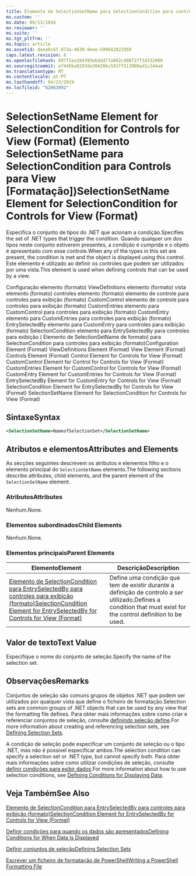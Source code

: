 ```yaml
---
title: Elemento de SelectionSetName para SelectionCondition para controles para exibição (formato) | Documentos da Microsoft
ms.custom: ''
ms.date: 09/13/2016
ms.reviewer: ''
ms.suite: ''
ms.tgt_pltfrm: ''
ms.topic: article
ms.assetid: daea8c6f-873a-4639-9eee-599642822958
caps.latest.revision: 6
ms.openlocfilehash: 697f2ea284393ebddd77a862c408f27f3d332900
ms.sourcegitcommit: e7445ba8203da304286c591ff513900ad1c244a4
ms.translationtype: MT
ms.contentlocale: pt-PT
ms.lasthandoff: 04/23/2019
ms.locfileid: "62063892"
---
```

# <a name="selectionsetname-element-for-selectioncondition-for-controls-for-view-format"></a><span data-ttu-id="c755a-102">SelectionSetName Element for SelectionCondition for Controls for View (Format) (Elemento SelectionSetName para SelectionCondition para Controls para View [Formatação])</span><span class="sxs-lookup"><span data-stu-id="c755a-102">SelectionSetName Element for SelectionCondition for Controls for View (Format)</span></span>

<span data-ttu-id="c755a-103">Especifica o conjunto de tipos do .NET que acionam a condição.</span><span class="sxs-lookup"><span data-stu-id="c755a-103">Specifies the set of .NET types that trigger the condition.</span></span> <span data-ttu-id="c755a-104">Quando qualquer um dos tipos neste conjunto estiverem presentes, a condição é cumprida e o objeto é apresentado com esse controle.</span><span class="sxs-lookup"><span data-stu-id="c755a-104">When any of the types in this set are present, the condition is met and the object is displayed using this control.</span></span> <span data-ttu-id="c755a-105">Este elemento é utilizado ao definir os controles que podem ser utilizados por uma vista.</span><span class="sxs-lookup"><span data-stu-id="c755a-105">This element is used when defining controls that can be used by a view.</span></span>

<span data-ttu-id="c755a-106">Configuração elemento (formato) ViewDefinitions elemento (formato) vista elemento (formato) controles elemento (formato) elemento de controle para controles para exibição (formato) CustomControl elemento de controle para controles para exibição (formato) CustomEntries elemento para CustomControl para controles para exibição (formato) CustomEntry elemento para CustomEntries para controles para exibição (formato) EntrySelectedBy elemento para CustomEntry para controles para exibição (formato) SelectionCondition elemento para EntrySelectedBy para controles para exibição ( Elemento de SelectionSetName de formato) para SelectionCondition para controles para exibição (formato)</span><span class="sxs-lookup"><span data-stu-id="c755a-106">Configuration Element (Format) ViewDefinitions Element (Format) View Element (Format) Controls Element (Format) Control Element for Controls for View (Format) CustomControl Element for Control for Controls for View (Format) CustomEntries Element for CustomControl for Controls for View (Format) CustomEntry Element for CustomEntries for Controls for View (Format) EntrySelectedBy Element for CustomEntry for Controls for View (Format) SelectionCondition Element for EntrySelectedBy for Controls for View (Format) SelectionSetName Element for SelectionCondition for Controls for View (Format)</span></span>

## <a name="syntax"></a><span data-ttu-id="c755a-107">Sintaxe</span><span class="sxs-lookup"><span data-stu-id="c755a-107">Syntax</span></span>

```xml
<SelectionSetName>NameofSelectionSet</SelectionSetName>
```

## <a name="attributes-and-elements"></a><span data-ttu-id="c755a-108">Atributos e elementos</span><span class="sxs-lookup"><span data-stu-id="c755a-108">Attributes and Elements</span></span>

<span data-ttu-id="c755a-109">As secções seguintes descrevem os atributos e elementos filho e o elemento principal do `SelectionSetName` elemento.</span><span class="sxs-lookup"><span data-stu-id="c755a-109">The following sections describe attributes, child elements, and the parent element of the `SelectionSetName` element.</span></span>

### <a name="attributes"></a><span data-ttu-id="c755a-110">Atributos</span><span class="sxs-lookup"><span data-stu-id="c755a-110">Attributes</span></span>

<span data-ttu-id="c755a-111">Nenhum.</span><span class="sxs-lookup"><span data-stu-id="c755a-111">None.</span></span>

### <a name="child-elements"></a><span data-ttu-id="c755a-112">Elementos subordinados</span><span class="sxs-lookup"><span data-stu-id="c755a-112">Child Elements</span></span>

<span data-ttu-id="c755a-113">Nenhum.</span><span class="sxs-lookup"><span data-stu-id="c755a-113">None.</span></span>

### <a name="parent-elements"></a><span data-ttu-id="c755a-114">Elementos principais</span><span class="sxs-lookup"><span data-stu-id="c755a-114">Parent Elements</span></span>

|<span data-ttu-id="c755a-115">Elemento</span><span class="sxs-lookup"><span data-stu-id="c755a-115">Element</span></span>|<span data-ttu-id="c755a-116">Descrição</span><span class="sxs-lookup"><span data-stu-id="c755a-116">Description</span></span>|
|-------------|-----------------|
|[<span data-ttu-id="c755a-117">Elemento de SelectionCondition para EntrySelectedBy para controles para exibição (formato)</span><span class="sxs-lookup"><span data-stu-id="c755a-117">SelectionCondition Element for EntrySelectedBy for Controls for View (Format)</span></span>](./selectioncondition-element-for-entryselectedby-for-controls-for-view-format.md)|<span data-ttu-id="c755a-118">Define uma condição que tem de existir durante a definição de controlo a ser utilizado.</span><span class="sxs-lookup"><span data-stu-id="c755a-118">Defines a condition that must exist for the control definition to be used.</span></span>|

## <a name="text-value"></a><span data-ttu-id="c755a-119">Valor de texto</span><span class="sxs-lookup"><span data-stu-id="c755a-119">Text Value</span></span>

<span data-ttu-id="c755a-120">Especifique o nome do conjunto de seleção.</span><span class="sxs-lookup"><span data-stu-id="c755a-120">Specify the name of the selection set.</span></span>

## <a name="remarks"></a><span data-ttu-id="c755a-121">Observações</span><span class="sxs-lookup"><span data-stu-id="c755a-121">Remarks</span></span>

<span data-ttu-id="c755a-122">Conjuntos de seleção são comuns grupos de objetos .NET que podem ser utilizados por qualquer vista que define o ficheiro de formatação.</span><span class="sxs-lookup"><span data-stu-id="c755a-122">Selection sets are common groups of .NET objects that can be used by any view that the formatting file defines.</span></span> <span data-ttu-id="c755a-123">Para obter mais informações sobre como criar e referenciar conjuntos de seleção, consulte [definindo seleção define](./defining-selection-sets.md).</span><span class="sxs-lookup"><span data-stu-id="c755a-123">For more information about creating and referencing selection sets, see [Defining Selection Sets](./defining-selection-sets.md).</span></span>

<span data-ttu-id="c755a-124">A condição de seleção pode especificar um conjunto de seleção ou o tipo .NET, mas não é possível especificar ambos.</span><span class="sxs-lookup"><span data-stu-id="c755a-124">The selection condition can specify a selection set or .NET type, but cannot specify both.</span></span> <span data-ttu-id="c755a-125">Para obter mais informações sobre como utilizar condições de seleção, consulte [definir condições para exibir dados](./defining-conditions-for-displaying-data.md).</span><span class="sxs-lookup"><span data-stu-id="c755a-125">For more information about how to use selection conditions, see [Defining Conditions for Displaying Data](./defining-conditions-for-displaying-data.md).</span></span>

## <a name="see-also"></a><span data-ttu-id="c755a-126">Veja Também</span><span class="sxs-lookup"><span data-stu-id="c755a-126">See Also</span></span>

[<span data-ttu-id="c755a-127">Elemento de SelectionCondition para EntrySelectedBy para controles para exibição (formato)</span><span class="sxs-lookup"><span data-stu-id="c755a-127">SelectionCondition Element for EntrySelectedBy for Controls for View (Format)</span></span>](./selectioncondition-element-for-entryselectedby-for-controls-for-view-format.md)

[<span data-ttu-id="c755a-128">Definir condições para quando os dados são apresentados</span><span class="sxs-lookup"><span data-stu-id="c755a-128">Defining Conditions for When Data Is Displayed</span></span>](./defining-conditions-for-displaying-data.md)

[<span data-ttu-id="c755a-129">Definir conjuntos de seleção</span><span class="sxs-lookup"><span data-stu-id="c755a-129">Defining Selection Sets</span></span>](./defining-selection-sets.md)

[<span data-ttu-id="c755a-130">Escrever um ficheiro de formatação de PowerShell</span><span class="sxs-lookup"><span data-stu-id="c755a-130">Writing a PowerShell Formatting File</span></span>](./writing-a-powershell-formatting-file.md)
